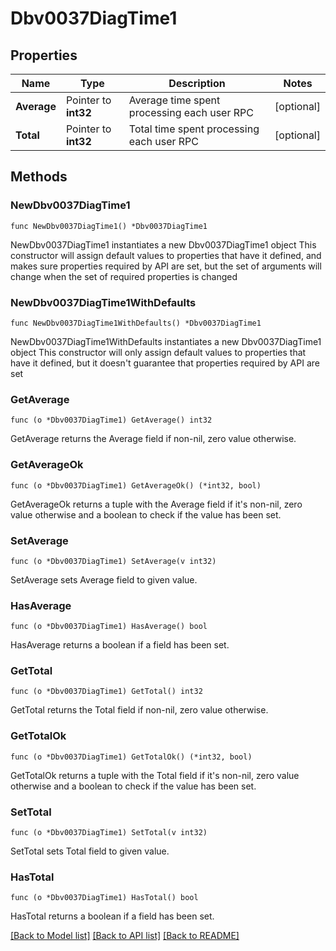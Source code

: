 # Dbv0037DiagTime1

## Properties

Name | Type | Description | Notes
------------ | ------------- | ------------- | -------------
**Average** | Pointer to **int32** | Average time spent processing each user RPC | [optional] 
**Total** | Pointer to **int32** | Total time spent processing each user RPC | [optional] 

## Methods

### NewDbv0037DiagTime1

`func NewDbv0037DiagTime1() *Dbv0037DiagTime1`

NewDbv0037DiagTime1 instantiates a new Dbv0037DiagTime1 object
This constructor will assign default values to properties that have it defined,
and makes sure properties required by API are set, but the set of arguments
will change when the set of required properties is changed

### NewDbv0037DiagTime1WithDefaults

`func NewDbv0037DiagTime1WithDefaults() *Dbv0037DiagTime1`

NewDbv0037DiagTime1WithDefaults instantiates a new Dbv0037DiagTime1 object
This constructor will only assign default values to properties that have it defined,
but it doesn't guarantee that properties required by API are set

### GetAverage

`func (o *Dbv0037DiagTime1) GetAverage() int32`

GetAverage returns the Average field if non-nil, zero value otherwise.

### GetAverageOk

`func (o *Dbv0037DiagTime1) GetAverageOk() (*int32, bool)`

GetAverageOk returns a tuple with the Average field if it's non-nil, zero value otherwise
and a boolean to check if the value has been set.

### SetAverage

`func (o *Dbv0037DiagTime1) SetAverage(v int32)`

SetAverage sets Average field to given value.

### HasAverage

`func (o *Dbv0037DiagTime1) HasAverage() bool`

HasAverage returns a boolean if a field has been set.

### GetTotal

`func (o *Dbv0037DiagTime1) GetTotal() int32`

GetTotal returns the Total field if non-nil, zero value otherwise.

### GetTotalOk

`func (o *Dbv0037DiagTime1) GetTotalOk() (*int32, bool)`

GetTotalOk returns a tuple with the Total field if it's non-nil, zero value otherwise
and a boolean to check if the value has been set.

### SetTotal

`func (o *Dbv0037DiagTime1) SetTotal(v int32)`

SetTotal sets Total field to given value.

### HasTotal

`func (o *Dbv0037DiagTime1) HasTotal() bool`

HasTotal returns a boolean if a field has been set.


[[Back to Model list]](../README.md#documentation-for-models) [[Back to API list]](../README.md#documentation-for-api-endpoints) [[Back to README]](../README.md)


